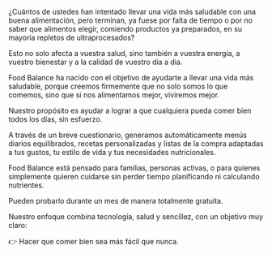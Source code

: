 ¿Cuántos de ustedes han intentado llevar una vida más saludable con una buena alimentación, pero terminan, ya fuese por falta de tiempo o por no saber que alimentos elegir, comiendo productos ya preparados, en su mayoría repletos de ultraprocesados?

Esto no solo afecta a vuestra salud, sino también a vuestra energía, a vuestro bienestar y a la calidad de vuestro dia a dia. 


Food Balance ha nacido con el objetivo de ayudarte a llevar una vida más saludable, porque creemos firmemente que no solo somos lo que comemos, sino que si nos alimentamos mejor, viviremos mejor.

Nuestro propósito es ayudar a lograr a que cualquiera pueda comer bien todos los días, sin esfuerzo.

A través de un breve cuestionario, generamos automáticamente menús diarios equilibrados, recetas personalizadas y listas de la compra adaptadas a tus gustos, tu estilo de vida y tus necesidades nutricionales.

Food Balance está pensado para familias, personas activas, o para quienes simplemente quieren cuidarse sin perder tiempo planificando ni calculando nutrientes.

Pueden probarlo durante un mes de manera totalmente gratuita.

Nuestro enfoque combina tecnología, salud y sencillez, con un objetivo muy claro:

👉 Hacer que comer bien sea más fácil que nunca. 

